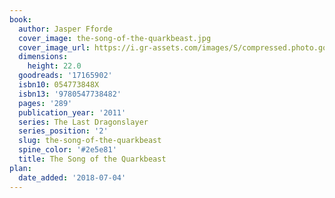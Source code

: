 ```yaml
---
book:
  author: Jasper Fforde
  cover_image: the-song-of-the-quarkbeast.jpg
  cover_image_url: https://i.gr-assets.com/images/S/compressed.photo.goodreads.com/books/1377648595l/17165902._SX98_.jpg
  dimensions:
    height: 22.0
  goodreads: '17165902'
  isbn10: 054773848X
  isbn13: '9780547738482'
  pages: '289'
  publication_year: '2011'
  series: The Last Dragonslayer
  series_position: '2'
  slug: the-song-of-the-quarkbeast
  spine_color: '#2e5e81'
  title: The Song of the Quarkbeast
plan:
  date_added: '2018-07-04'
---
```

